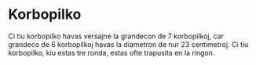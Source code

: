 # Korbopilko

Ci tiu korbopilko havas versajne la grandecon de 7 korbopilkoj, car grandeco de
6 korbopilkoj havas la diametron de nur 23 centimetroj. Ci tiu korbopilko, kiu
estas tre ronda, estas ofte trapusita en la ringon.
